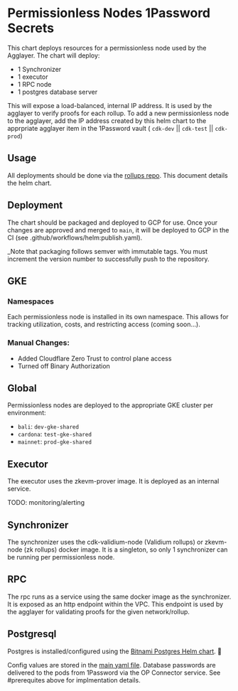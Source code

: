 # Permissionless Nodes 1Password Secrets

This chart deploys resources for a permissionless node used by the Agglayer. The chart will deploy:

- 1 Synchronizer
- 1 executor
- 1 RPC node
- 1 postgres database server

This will expose a load-balanced, internal IP address. It is used by the agglayer to verify proofs for each rollup.
To add a new permissionless node to the agglayer, add the IP address created by this helm chart to the apprpriate agglayer
item in the 1Password vault ( `cdk-dev` || `cdk-test` || `cdk-prod`)

## Usage

All deployments should be done via the [rollups repo](https://github.com/0xPolygon/rollups). This document details the helm chart.

## Deployment

The chart should be packaged and deployed to GCP for use. Once your changes are approved and merged to `main`, it will be deployed to GCP in the CI (see .github/workflows/helm:publish.yaml).

\_Note that packaging follows semver with immutable tags. You must increment the version number to successfully push to the repository.

## GKE

### Namespaces

Each permissionless node is installed in its own namespace. This allows for tracking utilization, costs, and restricting access (coming soon...).

### Manual Changes:

- Added Cloudflare Zero Trust to control plane access
- Turned off Binary Authorization

## Global

Permissionless nodes are deployed to the appropriate GKE cluster per environment:

- `bali`: `dev-gke-shared`
- `cardona`: `test-gke-shared`
- `mainnet`: `prod-gke-shared`

## Executor

The executor uses the zkevm-prover image. It is deployed as an internal service.

TODO: monitoring/alerting

## Synchronizer

The synchronizer uses the cdk-validium-node (Validium rollups) or zkevm-node (zk rollups) docker image. It is a singleton, so only 1 synchronizer can be running per permissionless node.

## RPC

The rpc runs as a service using the same docker image as the synchronizer. It is exposed as an http endpoint within the VPC. This endpoint is used by the agglayer for validating proofs for the given network/rollup.

## Postgresql

Postgres is installed/configured using the [Bitnami Postgres Helm chart](https://github.com/bitnami/charts/tree/main/bitnami/postgresql). 💜

Config values are stored in the [main yaml file](./values.yaml). Database passwords are delivered to the pods from 1Password via the OP Connector service. See #prerequites above for implmentation details.
